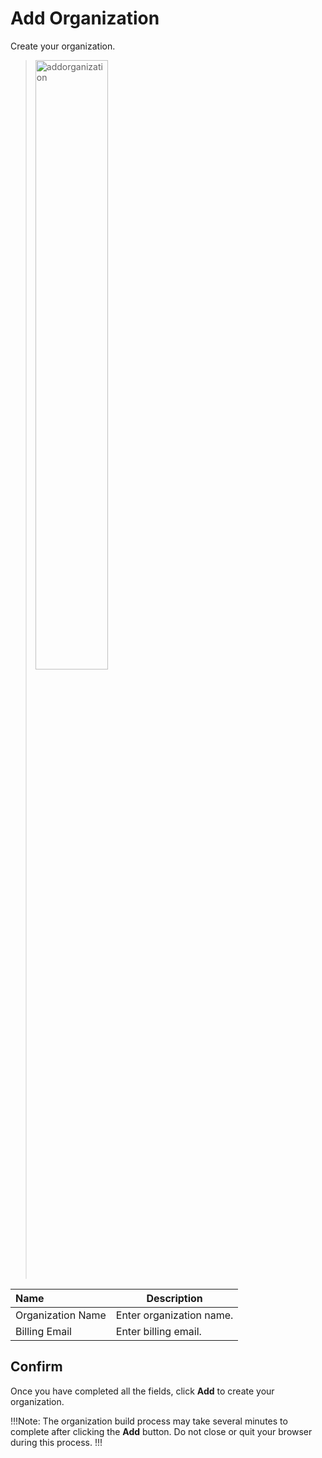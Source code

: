 # Add Organization

Create your organization.

><img src="../../../images/addorganization.jpg" alt="addorganization" style="width: 50%; display: block"></a>

**Name** | **Description** 
:--- | ---
Organization Name | Enter organization name.
Billing Email | Enter billing email.

## Confirm

Once you have completed all the fields, click **Add** to create your organization.

!!!Note:
The organization build process may take several minutes to complete after clicking the **Add** button. Do not close or quit your browser during this process.
!!!
